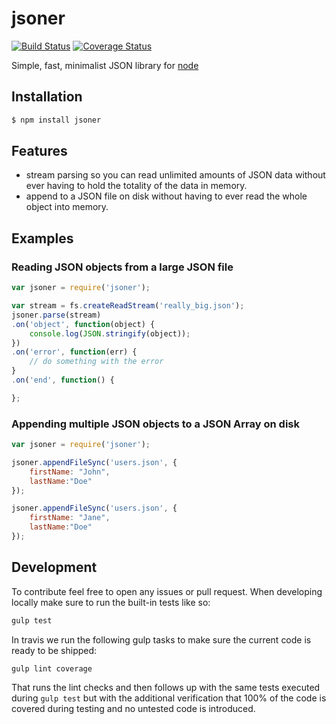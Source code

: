# jsoner

[![Build Status](https://travis-ci.org/rlgomes/jsoner.svg?branch=master)](https://travis-ci.org/rlgomes/jsoner)
[![Coverage Status](https://coveralls.io/repos/rlgomes/jsoner/badge.svg?branch=adding-coveralls-badge&service=github)](https://coveralls.io/github/rlgomes/jsoner?branch=adding-coveralls-badge)

Simple, fast, minimalist JSON library for [node](http://nodejs.org)

## Installation

```bash
$ npm install jsoner
```

## Features

  * stream parsing so you can read unlimited amounts of JSON data without ever
    having to hold the totality of the data in memory.
  * append to a JSON file on disk without having to ever read the whole object
    into memory.

## Examples

### Reading JSON objects from a large JSON file

```js
var jsoner = require('jsoner');

var stream = fs.createReadStream('really_big.json');
jsoner.parse(stream)
.on('object', function(object) {
    console.log(JSON.stringify(object));
})
.on('error', function(err) {
    // do something with the error
}
.on('end', function() {

};
```

### Appending multiple JSON objects to a JSON Array on disk

```js
var jsoner = require('jsoner');

jsoner.appendFileSync('users.json', {
    firstName: "John",
    lastName:"Doe"
});

jsoner.appendFileSync('users.json', {
    firstName: "Jane",
    lastName:"Doe"
});
```

## Development

To contribute feel free to open any issues or pull request. When developing
locally make sure to run the built-in tests like so:

```bash
gulp test
```

In travis we run the following gulp tasks to make sure the current code is
ready to be shipped:

```bash
gulp lint coverage
```

That runs the lint checks and then follows up with the same tests executed
during `gulp test` but with the additional verification that 100% of the code
is covered during testing and no untested code is introduced.
